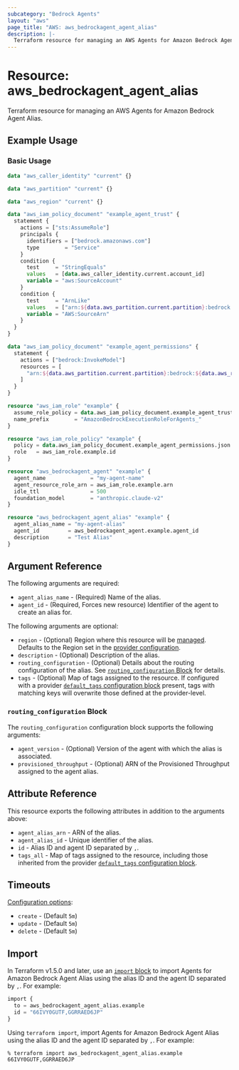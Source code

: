 ```yaml
---
subcategory: "Bedrock Agents"
layout: "aws"
page_title: "AWS: aws_bedrockagent_agent_alias"
description: |-
  Terraform resource for managing an AWS Agents for Amazon Bedrock Agent Alias.
---
```

# Resource: aws_bedrockagent_agent_alias

Terraform resource for managing an AWS Agents for Amazon Bedrock Agent Alias.

## Example Usage

### Basic Usage

```terraform
data "aws_caller_identity" "current" {}

data "aws_partition" "current" {}

data "aws_region" "current" {}

data "aws_iam_policy_document" "example_agent_trust" {
  statement {
    actions = ["sts:AssumeRole"]
    principals {
      identifiers = ["bedrock.amazonaws.com"]
      type        = "Service"
    }
    condition {
      test     = "StringEquals"
      values   = [data.aws_caller_identity.current.account_id]
      variable = "aws:SourceAccount"
    }
    condition {
      test     = "ArnLike"
      values   = ["arn:${data.aws_partition.current.partition}:bedrock:${data.aws_region.current.region}:${data.aws_caller_identity.current.account_id}:agent/*"]
      variable = "AWS:SourceArn"
    }
  }
}

data "aws_iam_policy_document" "example_agent_permissions" {
  statement {
    actions = ["bedrock:InvokeModel"]
    resources = [
      "arn:${data.aws_partition.current.partition}:bedrock:${data.aws_region.current.region}::foundation-model/anthropic.claude-v2",
    ]
  }
}

resource "aws_iam_role" "example" {
  assume_role_policy = data.aws_iam_policy_document.example_agent_trust.json
  name_prefix        = "AmazonBedrockExecutionRoleForAgents_"
}

resource "aws_iam_role_policy" "example" {
  policy = data.aws_iam_policy_document.example_agent_permissions.json
  role   = aws_iam_role.example.id
}

resource "aws_bedrockagent_agent" "example" {
  agent_name              = "my-agent-name"
  agent_resource_role_arn = aws_iam_role.example.arn
  idle_ttl                = 500
  foundation_model        = "anthropic.claude-v2"
}

resource "aws_bedrockagent_agent_alias" "example" {
  agent_alias_name = "my-agent-alias"
  agent_id         = aws_bedrockagent_agent.example.agent_id
  description      = "Test Alias"
}
```

## Argument Reference

The following arguments are required:

* `agent_alias_name` - (Required) Name of the alias.
* `agent_id` - (Required, Forces new resource) Identifier of the agent to create an alias for.

The following arguments are optional:

* `region` - (Optional) Region where this resource will be [managed](https://docs.aws.amazon.com/general/latest/gr/rande.html#regional-endpoints). Defaults to the Region set in the [provider configuration](https://registry.terraform.io/providers/hashicorp/aws/latest/docs#aws-configuration-reference).
* `description` - (Optional) Description of the alias.
* `routing_configuration` - (Optional) Details about the routing configuration of the alias. See [`routing_configuration` Block](#routing_configuration-block) for details.
* `tags` - (Optional) Map of tags assigned to the resource. If configured with a provider [`default_tags` configuration block](/docs/providers/aws/index.html#default_tags-configuration-block) present, tags with matching keys will overwrite those defined at the provider-level.

### `routing_configuration` Block

The `routing_configuration` configuration block supports the following arguments:

* `agent_version` - (Optional) Version of the agent with which the alias is associated.
* `provisioned_throughput` - (Optional) ARN of the Provisioned Throughput assigned to the agent alias.

## Attribute Reference

This resource exports the following attributes in addition to the arguments above:

* `agent_alias_arn` - ARN of the alias.
* `agent_alias_id` - Unique identifier of the alias.
* `id` - Alias ID and agent ID separated by `,`.
* `tags_all` - Map of tags assigned to the resource, including those inherited from the provider [`default_tags` configuration block](https://registry.terraform.io/providers/hashicorp/aws/latest/docs#default_tags-configuration-block).

## Timeouts

[Configuration options](https://developer.hashicorp.com/terraform/language/resources/syntax#operation-timeouts):

* `create` - (Default `5m`)
* `update` - (Default `5m`)
* `delete` - (Default `5m`)

## Import

In Terraform v1.5.0 and later, use an [`import` block](https://developer.hashicorp.com/terraform/language/import) to import Agents for Amazon Bedrock Agent Alias using the alias ID and the agent ID separated by `,`. For example:

```terraform
import {
  to = aws_bedrockagent_agent_alias.example
  id = "66IVY0GUTF,GGRRAED6JP"
}
```

Using `terraform import`, import Agents for Amazon Bedrock Agent Alias using the alias ID and the agent ID separated by `,`. For example:

```console
% terraform import aws_bedrockagent_agent_alias.example 66IVY0GUTF,GGRRAED6JP
```
